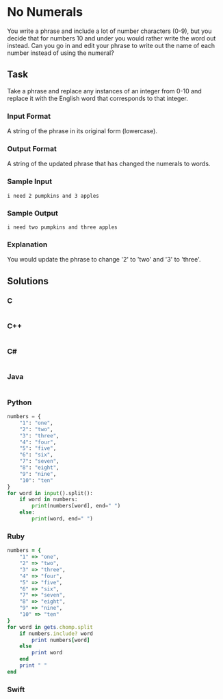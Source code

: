 # No Numerals
You write a phrase and include a lot of number characters (0-9), but you decide that for numbers 10 and under you would rather write the word out instead. Can you go in and edit your phrase to write out the name of each number instead of using the numeral?
## Task
Take a phrase and replace any instances of an integer from 0-10 and replace it with the English word that corresponds to that integer.
### Input Format
A string of the phrase in its original form (lowercase).
### Output Format
A string of the updated phrase that has changed the numerals to words.
### Sample Input
```
i need 2 pumpkins and 3 apples
```
### Sample Output
```
i need two pumpkins and three apples
```
### Explanation
You would update the phrase to change '2' to 'two' and '3' to 'three'.
## Solutions
### C
```c
```
### C++
```cpp
```
### C#
```cs
```
### Java
```java
```
### Python
```python
numbers = {
    "1": "one",
    "2": "two",
    "3": "three",
    "4": "four",
    "5": "five",
    "6": "six",
    "7": "seven",
    "8": "eight",
    "9": "nine",
    "10": "ten"
}
for word in input().split():
    if word in numbers:
        print(numbers[word], end=" ")
    else:
        print(word, end=" ")
```
### Ruby
```ruby
numbers = {
    "1" => "one",
    "2" => "two",
    "3" => "three",
    "4" => "four",
    "5" => "five",
    "6" => "six",
    "7" => "seven",
    "8" => "eight",
    "9" => "nine",
    "10" => "ten"
}
for word in gets.chomp.split
    if numbers.include? word
        print numbers[word]
    else
        print word
    end
    print " "
end
```
### Swift
```swift
```